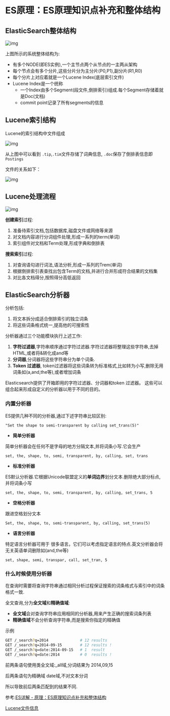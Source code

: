# ES原理：ES原理知识点补充和整体结构

## ElasticSearch整体结构

![img](https://pdai.tech/_images/db/es/es-th-2-3.png)

上图所示的系统整体结构为:

- 有多个NODE(即ES实例),一个主节点两个从节点的一主两从架构
- 每个节点会有多个分片,这些分片分为主分片(P0,P1),副分片(R1,R0)
- 每个分片上对应着就是一个Lucene Index(底层索引文件)
- Lucene Index是一个统称
  - 一个Index由多个Segment(段文件,倒排索引)组成.每个Segment存储着就是Doc(文档)
  - commit point记录了所有segments的信息

## Lucene索引结构

Lucene的索引结构中文件组成

![img](https://pdai.tech/_images/db/es/es-th-2-2.png)



从上图中可以看到 `.tip`,`.tim`文件存储了词典信息, `.doc`保存了倒排表信息即`Postings`

文件的关系如下：

![img](https://pdai.tech/_images/db/es/es-th-3-2.jpeg)



## Lucene处理流程

![img](https://pdai.tech/_images/db/es/es-th-3-21.jpeg)

**创建索引**过程:

1. 准备待索引文档,包括数据库,磁盘文件或网络等来源
2. 对文档内容进行分词组件处理,形成一系列的term(单词)
3. 索引组件对文档和Term处理,形成字典和倒排表

**搜索索引**过程:

1. 对查询语句进行词法,语法分析,形成一系列的Trem(单词)
2. 根据倒排索引表查找出包含Term的文档,并进行合并形成符合结果的文档集
3. 对比各文档得分,按照得分高低返回

## ElasticSearch分析器

分析包括:

1. 将文本拆分成适合倒排索引的独立词条
2. 将这些词条格式统一,提高他的可搜索性



分析器通过三个功能模块执行上述工作:

1. **字符过滤器**,字符串顺序通过字符过滤器.字符过滤器将整理这些字符串,去掉HTML,或者将&转化成and等
2. **分词器**,分词器将这些字符串分为单个词条.
3. **Token 过滤器**, token过滤器将这些词条转为标准格式,比如转为小写,删除无用词条如(a,and,the等),或者增加词条

Elasticsearch提供了开箱即用的字符过滤器、分词器和token 过滤器。 这些可以组合起来形成自定义的分析器以用于不同的目的。

###  内置分析器

ES提供几种不同的分析器,通过下述字符串比较区别:

```
"Set the shape to semi-transparent by calling set_trans(5)"
```

- **简单分析器**

简单分析器会在任何不是字母的地方分隔文本,并将词条小写.它会生产

```
set, the, shape, to, semi, transparent, by, calling, set, trans
```

- **标准分析器**

ES默认分析器.它根据Unicode联盟定义的**单词边界**划分文本.删除绝大部分标点,并将词条小写

```
set, the, shape, to, semi, transparent, by, calling, set_trans, 5
```

- **空格分析器**

跟进空格划分文本

```
Set, the, shape, to, semi-transparent, by, calling, set_trans(5)
```

- **语言分析器**

特定语言分析器可用于 很多语言。它们可以考虑指定语言的特点.英文分析器会将无关英语单词删除如(and,the等)

```
set, shape, semi, transpar, call, set_tran, 5
```

### 什么时候使用分析器

在查询时需要将查询字符串通过相同分析过程保证搜索的词条格式与索引中的词条格式一致.

全文查询,分为**全文域**和**精确值域**:

- **全文域**会对查询字符串应用相同的分析器,用来产生正确的搜索词条列表
- **精确值域**不会分析查询字符串,而是搜索你指定的精确值



示例

```sh
GET /_search?q=2014              # 12 results
GET /_search?q=2014-09-15        # 12 results !
GET /_search?q=date:2014-09-15   # 1  result
GET /_search?q=date:2014         # 0  results !
```

前两条语句使用类全文域:_all域,分词结果为 2014,09,15

后两条语句为精确域 date域,不对文本分词

所以导致前后两条匹配到的结果不同.





参考:[ES详解 - 原理：ES原理知识点补充和整体结构](https://pdai.tech/md/db/nosql-es/elasticsearch-y-th-2.html)

[Lucene文件信息](http://lucene.apache.org/core/7_2_1/core/org/apache/lucene/codecs/lucene70/package-summary.html#package.description)
